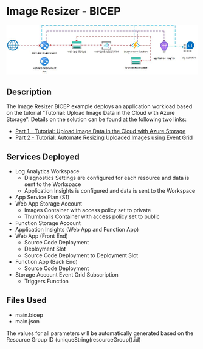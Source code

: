 # Image Resizer - BICEP

![image resizer](./image_resizer.jpg)


## Description

The Image Resizer BICEP example deploys an application workload based on the tutorial "Tutorial: Upload Image Data in the Cloud with Azure Storage". Details on the solution can be found at the following two links:

- [Part 1 - Tutorial: Upload Image Data in the Cloud with Azure Storage](https://docs.microsoft.com/en-us/azure/storage/blobs/storage-upload-process-images?tabs=dotnet "Part 1 - Tutorial: Upload Image Data in the Cloud with Azure Storage ")
- [Part 2 - Tutorial: Automate Resizing Uploaded Images using Event Grid](https://docs.microsoft.com/en-us/azure/event-grid/resize-images-on-storage-blob-upload-event?toc=%2Fazure%2Fstorage%2Fblobs%2Ftoc.json&tabs=dotnet#create-an-event-subscription "Part 2 - Tutorial: Automate Resizing Uploaded Images using Event Grid ")

## Services Deployed

- Log Analytics Workspace
  - Diagnostics Settings are configured for each resource and data is sent to the Workspace
  - Application Insights is configured and data is sent to the Workspace
- App Service Plan (S1)
- Web App Storage Account
  - Images Container with access policy set to private
  - Thumbnails Container with access policy set to public
- Function Storage Account
- Application Insights (Web App and Function App)
- Web App (Front End)
  - Source Code Deployment
  - Deployment Slot
  - Source Code Deployment to Deployment Slot
- Function App (Back End)
  - Source Code Deployment
- Storage Account Event Grid Subscription
  - Triggers Function

## Files Used

- main.bicep
- main.json

The values for all parameters will be automatically generated based on the Resource Group ID (uniqueString(resourceGroup().id)
